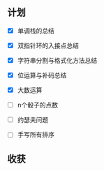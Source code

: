 ## 计划

- [x] 单调栈的总结
- [x] 双指针环的入接点总结
- [x] 字符串分割与格式化方法总结
- [x] 位运算与补码总结
- [x] 大数运算
- [ ] n个骰子的点数
- [ ] 约瑟夫问题
- [ ] 手写所有排序



## 收获








